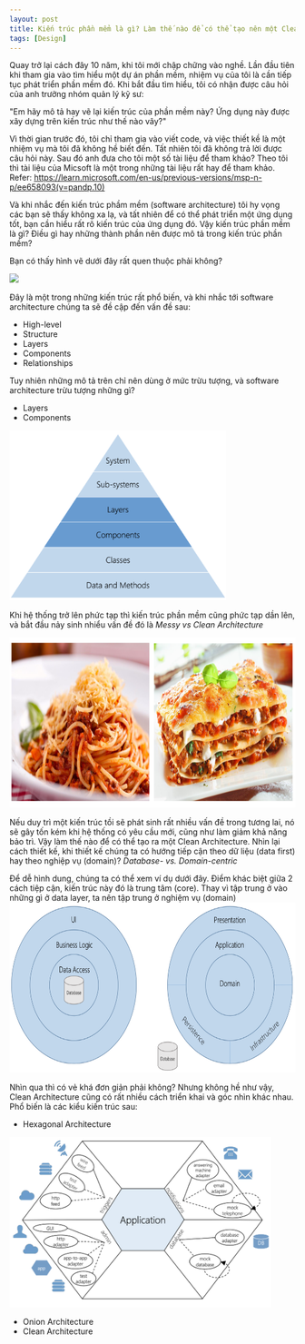 ```yaml
---
layout: post
title: Kiến trúc phần mểm là gì? Làm thế nào để có thể tạo nên một Clean Architecture
tags: [Design]
---
```


Quay trở lại cách đây 10 năm, khi tôi mới chập chững vào nghề. Lần đầu tiên khi tham gia vào tìm hiểu một dự án phần mềm, nhiệm vụ của tôi là cần tiếp tục phát triển 
phần mềm đó. Khi bắt đầu tìm hiểu, tôi có nhận được câu hỏi của anh trưởng nhóm quản lý kỹ sư: 

"Em hãy mô tả hay vẽ lại kiến trúc của phần mềm này? Ứng dụng này được xây dựng trên kiến trúc như thế nào vây?"

Vì thời gian trước đó, tôi chỉ tham gia vào viết code, và việc thiết kề là một nhiệm vụ mà tôi đã không hề biết đến. Tất nhiên tôi đã không trả lời được câu hỏi này.
Sau đó anh đưa cho tôi một số tài liệu để tham khảo? Theo tôi thì tài liệu của Micsoft là một trong những tài liệu rất hay để tham khảo.
Refer: https://learn.microsoft.com/en-us/previous-versions/msp-n-p/ee658093(v=pandp.10)


Và khi nhắc đến kiến trúc phầm mềm (software architecture) tôi hy vọng các bạn sẽ thấy không xa lạ, và tất nhiên để có thể phát triển một ứng dụng tốt, bạn cần hiểu 
rất rõ kiến trúc của ứng dụng đó. Vậy kiến trúc phần mềm là gì? Điều gì hay những thành phần nên được mô tả trong kiến trúc phần mềm?

Bạn có thấy hình vẽ dưới đây rất quen thuộc phải không? 

<img src="https://learn.microsoft.com/en-us/previous-versions/msp-n-p/images/ee658124.b8220f0d-f76a-40d6-8b1b-5279f7cdcee9(en-us,pandp.10).png" height="350">

Đây là một trong những kiến trúc rất phổ biến, và khi nhắc tới software architecture chúng ta sẽ đề cập đến vấn đề sau: 
- High-level 
- Structure 
- Layers 
- Components 
- Relationships

Tuy nhiên những mô tả trên chỉ nên dùng ở mức trừu tượng, và software architecture trừu tượng những gì?

- Layers
- Components
  
<img src="/assets/img/sa-01.png" height="300">

Khi hệ thống trở lên phức tạp thì kiến trúc phần mềm cũng phức tạp dần lên, và bắt đầu nảy sinh nhiểu vấn đề đó là *Messy vs Clean Architecture*

<img src="/assets/img/sa-02.png" height="300">

Nếu duy trì một kiến trúc tồi sẽ phát sinh rất nhiều vấn đề trong tương lai, nó sẽ gây tốn kém khi hệ thống có yêu cầu mới, cũng như làm giảm khả năng bảo trì.
Vậy làm thế nào để có thể tạo ra một Clean Architecture. Nhìn lại cách thiết kế, khi thiết kế chúng ta có hướng tiếp cận theo dữ liệu (data first) hay theo nghiệp vụ (domain)?
*Database- vs. Domain-centric*

Để dễ hình dung, chúng ta có thể xem ví dụ dưới đây. Điểm khác biệt giữa 2 cách tiệp cận, kiến trúc này đó là trung tâm (core). Thay vì tập trung ở vào những gì ở data layer, ta nên tập trung ở nghiệm vụ (domain)
<img src="/assets/img/sa-03.png" height="300">

Nhìn qua thì có vẻ khá đơn giản phải không? Nhưng không hề như vậy, Clean Architecture cũng có rất nhiều cách triển khai và góc nhìn khác nhau. Phổ biến là các kiểu kiến trúc sau:

- Hexagonal Architecture
  
<img src="/assets/img/sa-04.png" height="300">

- Onion Architecture
- Clean Architecture


